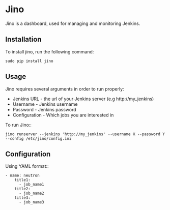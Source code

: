 Jino
====

Jino is a dashboard, used for managing and monitoring Jenkins.

Installation
------------

To install jino, run the following command:

    sudo pip install jino

Usage
-----

Jino requires several arguments in order to run properly:

* Jenkins URL   - the url of your Jenkins server (e.g http://my_jenkins)
* Username      - Jenkins username
* Password      - Jenkins password
* Configuration - Which jobs you are interested in

To run Jino::

    jino runserver --jenkins 'http://my_jenkins' --username X --password Y --config /etc/jino/config.ini

Configuration
-------------

Using YAML format::

    - name: neutron
		title1:
		  - job_name1
		title2:
		  - job_name2
		title3:
		  - job_name3
